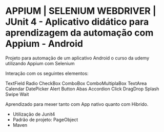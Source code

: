 # APPIUM | SELENIUM WEBDRIVER | JUnit 4 - Aplicativo didático para aprendizagem da automação com Appium - Android
Projeto para automação de um aplicativo Android o curso da udemy utilizando Appium com Selenium

Interação com os seguintes elementos:

TextField
Radio
CheckBox
ComboBox
ComboMultiplaBox
TextArea
Calendar
DatePicker
Alert
Button
Abas
Accordion
Click
DragDrop
Splash
Swipe
Wait

Aprendizado para mexer tanto com App nativo quanto com Hibrido.

- Utilização de Junit4
- Padrão de projeto: PageObject
- Maven
